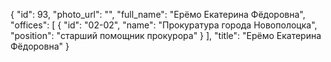 {
    "id": 93,
    "photo_url": "",
    "full_name": "Ерёмо Екатерина Фёдоровна",
    "offices": [
        {
            "id": "02-02",
            "name": "Прокуратура города Новополоцка",
            "position": "старший помощник прокурора"
        }
    ],
    "title": "Ерёмо Екатерина Фёдоровна"
}